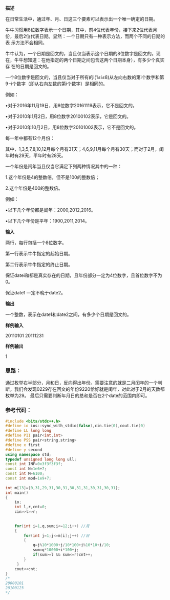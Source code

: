 **描述**

在日常生活中，通过年、月、日这三个要素可以表示出一个唯一确定的日期。

牛牛习惯用8位数字表示一个日期，其中，前4位代表年份，接下来2位代表月 份，最后2位代表日期。显然：一个日期只有一种表示方法，而两个不同的日期的表 示方法不会相同。

牛牛认为，一个日期是回文的，当且仅当表示这个日期的8位数字是回文的。现 在，牛牛想知道：在他指定的两个日期之间包含这两个日期本身），有多少个真实存 在的日期是回文的。

一个8位数字是回文的，当且仅当对于所有的i(1≤i≤8)从左向右数的第i个数字和第9−i个数字（即从右向左数的第i个数字）是相同的。

例如：

•对于2016年11月19日，用8位数字20161119表示，它不是回文的。

•对于2010年1月2日，用8位数字20100102表示，它是回文的。

•对于2010年10月2日，用8位数字20101002表示，它不是回文的。

每一年中都有12个月份：

其中，1,3,5,7,8,10,12月每个月有31天；4,6,9,11月每个月有30天；而对于2月，闰年时有29天，平年时有28天。

一个年份是闰年当且仅当它满足下列两种情况其中的一种：

1.这个年份是4的整数倍，但不是100的整数倍；

2.这个年份是400的整数倍。

例如：

•以下几个年份都是闰年：2000,2012,2016。

•以下几个年份是平年：1900,2011,2014。

**输入**

两行，每行包括一个8位数字。

第一行表示牛牛指定的起始日期。

第二行表示牛牛指定的终止日期。

保证datei和都是真实存在的日期，且年份部分一定为4位数字，且首位数字不为0。

保证date1 —定不晚于date2。

**输出**

一个整数，表示在date1和date2之间，有多少个日期是回文的。

**样例输入**

20110101
20111231

**样例输出**

 1



### 思路： ### 

通过枚举右半部分，月和日，反向得出年份。需要注意的就是二月闰年的一个判断，我们会发现0229存在回文的年份9220恰好就是闰年，对此对于2月的天数都枚举为29。 最后只需要判断年月日的总和是否在2个date的范围内即可。



### 参考代码： ###

```c++
#include <bits/stdc++.h>
#define io ios::sync_with_stdio(false),cin.tie(0),cout.tie(0)
#define LL long long
#define PII pair<int,int>
#define PSS pair<string,string>
#define x first
#define y second
using namespace std;
typedef unsigned long long ull;
const int INF=0x3f3f3f3f;
const int N=1e6+7;
const int M=6100;
const int mod=1e9+7;
 
int m[13]={0,31,29,31,30,31,30,31,31,30,31,30,31};
int main()
{
	io;
 	int l,r,cnt=0;
 	cin>>l>>r;
 	
 	 
 	for(int i=1,q,sum;i<=12;i++) //月 
 	{
 		for(int j=1;j<=m[i];j++) //日
		{
		 	q=j%10*1000+j/10*100+i%10*10+i/10;
		 	sum=q*10000+i*100+j;
		 	if(sum>=l && sum<=r)cnt++;
		} 
	 }
	cout<<cnt;
}
/*
20000101
20100123
*/
```

